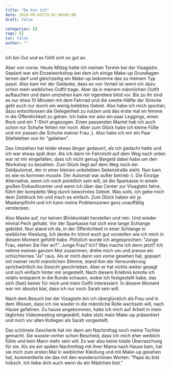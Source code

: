 ```yaml
---
title: "Da bin ich"
date: 2020-09-03T23:42:40+01:00
draft: false

categories: []
tags: []
toc: false
author: ""
---
```

Ich bin Out und es fühlt sich so gut an.

Aber von vorne. Heute Mittag hatte ich meinen Termin bei der Visagistin. Geplant war ein Einzelworkshop bei dem ich einige Make-up Grundlagen lernen darf und gleichzeitig ein Make-up bekomme das zu meinem Typ passt.
Also kam mir der Gedanke, dass es von Vorteil ist wenn ich dazu schon mein weibliches Outfit trage. Aber da in meinem männlichen Outfit auftauchen und dann umziehen kam mir irgendwie blöd vor. Bis zu ihr sind es nur etwa 10 Minuten mit dem Fahrrad und die zweite Hälfte der Strecke geht auch nur durch ein wenig belebtes Gebiet. Also habe ich mich spontan, dazu entschlossen die Gelegenheit zu nutzen und das erste mal en femme in die Öffentlichkeit zu gehen. Ich habe mir also ein paar Leggings, einen Rock und ein T-Shirt angezogen. Einen passenden Mantel hab ich auch schon nur Schuhe fehlen mir noch. Aber zum Glück habe ich kleine Füße und mir passen die Schuhe meiner Frau ;). Also habe ich mir ein Paar Stiefeletten von ihr "geliehen".

Das Umziehen hat leider etwas länger gedauert, als ich gedacht hatte und ich war etwas spät dran. Als ich dann im Fahrstuhl auf dem Weg nach unten war ist mir eingefallen, dass ich nicht genug Bargeld dabei habe um den Workshop zu bezahlen. Zum Glück liegt auf dem Weg noch ein Geldautomat, der in einer kleinen unbelebten Seitenstraße steht. Nun kam es wie es kommen musste. Der Automat war außer betrieb :(. Die Einzige Alternative, wenn ich noch pünktlich sein will, ist die Sparkasse in einem großen Einkaufscenter und wenn ich über das Center zur Visagistin fahre, führt der komplette Weg durch bewohntes Gebiet. Was solls, ich gebe mich dem Zeitdruck hin und mach es einfach. Zum Glück haben wir ja Maskenpflicht und ich kann meine Problemzonen ganz unauffällig verstecken.

Also Maske auf, nur keinen Blickkontakt herstellen und rein. Und wieder einmal Pech gehabt. Vor der Sparkasse hat sich eine lange Schlange gebildet. Nun stand ich da, in der Öffenlichkeit in einer Schlange in weiblicher Kleidung. Ich denke ihr könnt euch gut vorstellen wie ich mich in diesem Moment gefühlt habe.
Plötzlich wurde ich angesprochen: "Junge Frau, stehen Sie hier an?". Junge Frau? Ich? Was mache ich denn jetzt? Ich nehme meinen ganzen Mut zusammen, drehe mich um und presse ein schüchternes "Ja" raus. Als er mich dann von vorne gesehen hat, gepaart mit meiner recht männlichen Stimme, stand ihm die Verwunderung sprichwörtlich ins Gesicht geschrieben. Aber er hat nichts weiter gesagt und sich einfach hinter mir angestellt. Nach diesem Erlebnis konnte ich relativ entspannt in die Runde schauen, wobei ich festgestellt habe, das sich (fast) keiner für mich und mein Outfit interessiert. In diesem Moment war mir absolut klar, dass ich nur noch Sarah sein will.

Nach dem Besuch bei der Visagistin bin ich überglücklich als Frau und in dem Wissen, dass ich nie wieder in die männliche Rolle wechseln will, nach Hause gefahren. Zu hause angekommen, habe ich mich auf Arbeit in mein tägliches Videomeeting eingewählt, habe stolz mein Make-up präsentiert und mich vor allen Kollegen als Sarah vorgestellt.

Das schönste Geschenk hat mir dann am Nachmittag noch meine Tochter gemacht. Sie wusste vorher schon Bescheid, dass ich mich eher weiblich fühle und kein Mann mehr sein will. Es war also keine totale Überraschung für sie.
Als sie am späten Nachmittag mit ihrer Mama nach Hause kam, hat sie mich zum ersten Mal in weiblicher Kleidung und mit Make-up gesehen hat, kommentierte sie das mit den wunderschönen Worten: "Papa du bist hübsch. Ich liebe dich auch wenn du ein Mädchen bist." 